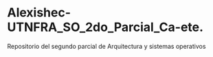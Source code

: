 # Alexishec-UTNFRA_SO_2do_Parcial_Ca-ete.
Repositorio del segundo parcial de Arquitectura y sistemas operativos
